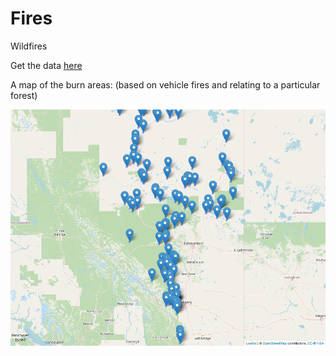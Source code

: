 # Fires
Wildfires

Get the data [here](https://raw.githubusercontent.com/NicJC/Fires/main/fires.csv)

A map of the burn areas: (based on vehicle fires and relating to a particular forest)

![pic](https://github.com/NicJC/Fires/blob/main/burnmap.png)
